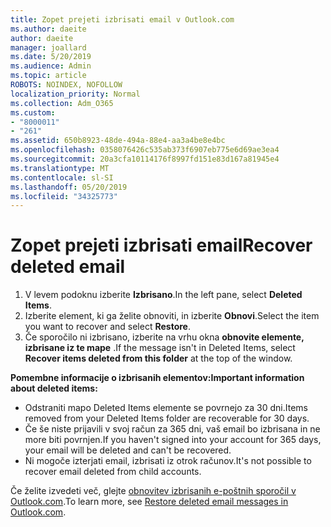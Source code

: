 ```yaml
---
title: Zopet prejeti izbrisati email v Outlook.com
ms.author: daeite
author: daeite
manager: joallard
ms.date: 5/20/2019
ms.audience: Admin
ms.topic: article
ROBOTS: NOINDEX, NOFOLLOW
localization_priority: Normal
ms.collection: Adm_O365
ms.custom:
- "8000011"
- "261"
ms.assetid: 650b8923-48de-494a-88e4-aa3a4be8e4bc
ms.openlocfilehash: 0358076426c535ab373f6907eb775e6d69ae3ea4
ms.sourcegitcommit: 20a3cfa10114176f8997fd151e83d167a81945e4
ms.translationtype: MT
ms.contentlocale: sl-SI
ms.lasthandoff: 05/20/2019
ms.locfileid: "34325773"
---
```

# <a name="recover-deleted-email"></a><span data-ttu-id="fcdb6-102">Zopet prejeti izbrisati email</span><span class="sxs-lookup"><span data-stu-id="fcdb6-102">Recover deleted email</span></span>

1. <span data-ttu-id="fcdb6-103">V levem podoknu izberite **Izbrisano**.</span><span class="sxs-lookup"><span data-stu-id="fcdb6-103">In the left pane, select **Deleted Items**.</span></span>
2. <span data-ttu-id="fcdb6-104">Izberite element, ki ga želite obnoviti, in izberite **Obnovi**.</span><span class="sxs-lookup"><span data-stu-id="fcdb6-104">Select the item you want to recover and select **Restore**.</span></span>
3. <span data-ttu-id="fcdb6-105">Če sporočilo ni izbrisano, izberite na vrhu okna **obnovite elemente, izbrisane iz te mape** .</span><span class="sxs-lookup"><span data-stu-id="fcdb6-105">If the message isn't in Deleted Items, select **Recover items deleted from this folder** at the top of the window.</span></span>

 <span data-ttu-id="fcdb6-106">**Pomembne informacije o izbrisanih elementov:**</span><span class="sxs-lookup"><span data-stu-id="fcdb6-106">**Important information about deleted items:**</span></span>
  
- <span data-ttu-id="fcdb6-107">Odstraniti mapo Deleted Items elemente se povrnejo za 30 dni.</span><span class="sxs-lookup"><span data-stu-id="fcdb6-107">Items removed from your Deleted Items folder are recoverable for 30 days.</span></span>
- <span data-ttu-id="fcdb6-108">Če še niste prijavili v svoj račun za 365 dni, vaš email bo izbrisana in ne more biti povrnjen.</span><span class="sxs-lookup"><span data-stu-id="fcdb6-108">If you haven't signed into your account for 365 days, your email will be deleted and can't be recovered.</span></span>
- <span data-ttu-id="fcdb6-109">Ni mogoče izterjati email, izbrisati iz otrok računov.</span><span class="sxs-lookup"><span data-stu-id="fcdb6-109">It's not possible to recover email deleted from child accounts.</span></span>

<span data-ttu-id="fcdb6-110">Če želite izvedeti več, glejte [obnovitev izbrisanih e-poštnih sporočil v Outlook.com](https://go.microsoft.com/fwlink/p/?linkid=873117).</span><span class="sxs-lookup"><span data-stu-id="fcdb6-110">To learn more, see [Restore deleted email messages in Outlook.com](https://go.microsoft.com/fwlink/p/?linkid=873117).</span></span>